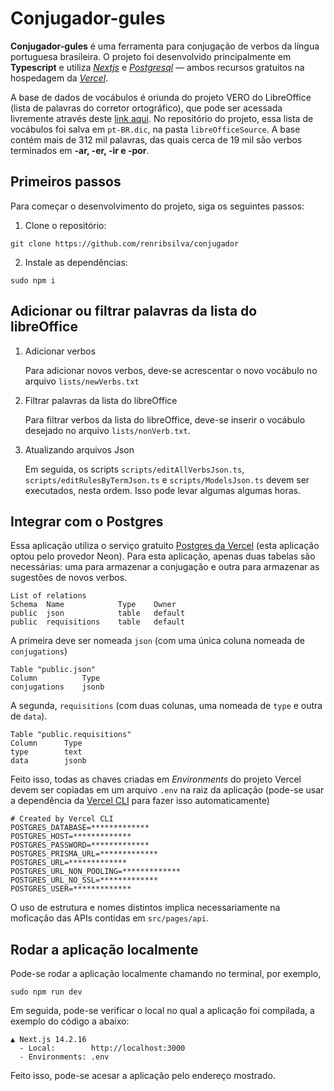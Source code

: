 # Conjugador-gules

**Conjugador-gules** é uma ferramenta para conjugação de verbos da língua portuguesa brasileira. O projeto foi desenvolvido principalmente em **Typescript** e utiliza *[Nextjs](https://nextjs.org/)* e *[Postgresql](https://www.postgresql.org/)* — ambos recursos gratuitos na hospedagem da 
*[Vercel](https://vercel.com)*.

A base de dados de vocábulos é oriunda do projeto VERO do LibreOffice
(lista de palavras do corretor ortográfico), que pode ser acessada livremente através deste [link aqui](https://cgit.freedesktop.org/libreoffice/dictionaries/plain/pt_BR/pt_BR.dic). No repositório do projeto, essa lista de vocábulos foi salva em `pt-BR.dic`, na pasta `libreOfficeSource`. A base contém mais de 312 mil palavras, das quais cerca de 19 mil são verbos terminados em **-ar, -er, -ir e -por**.

## Primeiros passos

Para começar o desenvolvimento do projeto, siga os seguintes passos:

1. Clone o repositório:

```
git clone https://github.com/renribsilva/conjugador
```

2. Instale as dependências:

```
sudo npm i
```

## Adicionar ou filtrar palavras da lista do libreOffice

1. Adicionar verbos

    Para adicionar novos verbos, deve-se acrescentar o novo vocábulo no arquivo `lists/newVerbs.txt` 
2. Filtrar palavras da lista do libreOffice

    Para filtrar verbos da lista do libreOffice, deve-se inserir o vocábulo desejado no arquivo `lists/nonVerb.txt`. 
    
3. Atualizando arquivos Json

    Em seguida, os scripts `scripts/editAllVerbsJson.ts`, `scripts/editRulesByTermJson.ts` e `scripts/ModelsJson.ts` devem ser executados, nesta ordem. Isso pode levar algumas algumas horas.

## Integrar com o Postgres

Essa aplicação utiliza o serviço gratuito [Postgres da Vercel](https://vercel.com/docs/postgres) (esta aplicação optou pelo provedor Neon). Para esta aplicação, apenas duas tabelas são necessárias: uma para armazenar a conjugação e outra para armazenar as sugestões de novos verbos.

```
List of relations
Schema	Name        	Type	Owner
public 	json 	        table 	default
public 	requisitions 	table 	default
```

A primeira deve ser nomeada `json` (com uma única coluna nomeada de `conjugations`) 
 
 ```
 Table "public.json"
Column	        Type
conjugations 	jsonb
 ```
 
A segunda, `requisitions` (com duas colunas, uma nomeada de `type` e outra de `data`). 

```
Table "public.requisitions"
Column	    Type
type 	    text 			
data 	    jsonb 			
```

Feito isso, todas as chaves criadas em _Environments_ do projeto Vercel devem ser copiadas em um arquivo `.env` na raiz da aplicação (pode-se usar a dependência da [Vercel CLI](https://vercel.com/docs/cli/env) para fazer isso automaticamente)

```
# Created by Vercel CLI
POSTGRES_DATABASE=*************
POSTGRES_HOST=*************
POSTGRES_PASSWORD=*************
POSTGRES_PRISMA_URL=*************
POSTGRES_URL=*************
POSTGRES_URL_NON_POOLING=*************
POSTGRES_URL_NO_SSL=*************
POSTGRES_USER=*************
```

O uso de estrutura e nomes distintos implica necessariamente na moficação das APIs contidas em `src/pages/api`. 

## Rodar a aplicação localmente

Pode-se rodar a aplicação localmente chamando no terminal, por exemplo, 

```
sudo npm run dev
```

Em seguida, pode-se verificar o local no qual a aplicação foi compilada, a exemplo do código a abaixo:

```
▲ Next.js 14.2.16
  - Local:        http://localhost:3000
  - Environments: .env
```

Feito isso, pode-se acesar a aplicação pelo endereço mostrado.